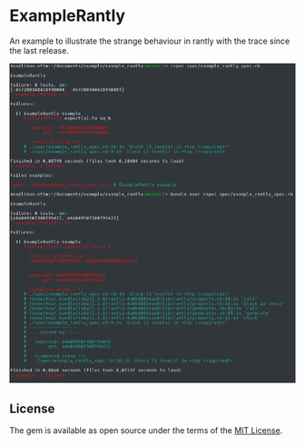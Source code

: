 # ExampleRantly

An example to illustrate the strange behaviour in rantly with the trace since the last release.

<img src=screenshot.png alt='rspec output' />

## License

The gem is available as open source under the terms of the [MIT License](http://opensource.org/licenses/MIT).

